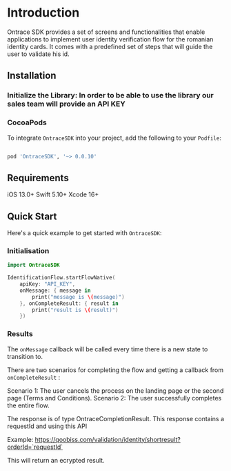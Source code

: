 # Introduction 

Ontrace SDK provides a set of screens and functionalities that enable applications to implement user identity verification flow for the romanian identity cards. It comes with a predefined set of steps that will guide the user to validate his id.

## Installation

### Initialize the Library: In order to be able to use the library our sales team will provide an API KEY 

### CocoaPods

To integrate `OntraceSDK` into your project, add the following to your `Podfile`:

```ruby

pod 'OntraceSDK', '~> 0.0.10'
```

## Requirements

iOS 13.0+
Swift 5.10+
Xcode 16+

## Quick Start
Here's a quick example to get started with `OntraceSDK`:

### Initialisation

```swift
import OntraceSDK

IdentificationFlow.startFlowNative(
    apiKey: "API_KEY",
    onMessage: { message in
        print("message is \(message)")
    }, onCompleteResult: { result in
        print("result is \(result)")
    })

```

### Results

The `onMessage` callback will be called every time there is a new state to transition to.

There are two scenarios for completing the flow and getting a callback from `onCompleteResult` :

Scenario 1: The user cancels the process on the landing page or the second page (Terms and Conditions).
Scenario 2: The user successfully completes the entire flow.

The response is of type OntraceCompletionResult. This response contains a requestId and using this API

Example:
https://qoobiss.com/validation/identity/shortresult?orderId=`requestId`

This will return an ecrypted result.

